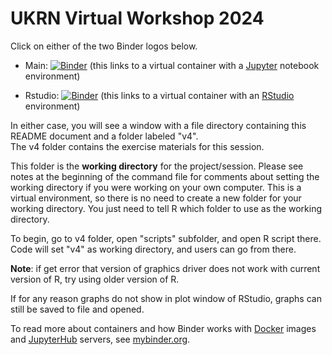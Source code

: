 # UKRN Virtual Workshop 2024

Click on either of the two Binder logos below.

- Main: [![Binder](https://mybinder.org/badge_logo.svg)](https://mybinder.org/v2/gh/mattcingram/UKRN_virtual_workshop_2024/main) (this links to a virtual container with a [Jupyter](https://jupyter.org/) notebook environment)

- Rstudio: [![Binder](https://mybinder.org/badge_logo.svg)](https://mybinder.org/v2/gh/mattcingram/UKRN_virtual_workshop_2024/main?urlpath=rstudio) (this links to a virtual container with an [RStudio](https://posit.co/products/open-source/rstudio/) environment)

In either case, you will see a window with a file directory containing this README document and a folder labeled "v4".  
The v4 folder contains the exercise materials for this session.  

This folder is the __working directory__ for the project/session. Please see notes at the beginning of the command file for comments about setting the working directory if you were working on your own computer.
This is a virtual environment, so there is no need to create a new folder for your working directory. You just need to tell R which folder to use as the working directory.

To begin, go to v4 folder, open "scripts" subfolder, and open R script there. Code will set "v4" as working directory, and users can go from there.  

__Note__: if get error that version of graphics driver does not work with current version of R, try using older version of R.

If for any reason graphs do not show in plot window of RStudio, graphs can still be saved to file and opened.
  
To read more about containers and how Binder works with [Docker](https://docker.com/) images and [JupyterHub](https://jupyter.org/hub) servers, see [mybinder.org](https://mybinder.org).

